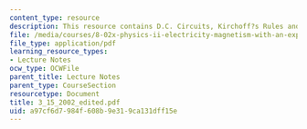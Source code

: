 ```yaml
---
content_type: resource
description: This resource contains D.C. Circuits, Kirchoff?s Rules and R.C. Circuits.
file: /media/courses/8-02x-physics-ii-electricity-magnetism-with-an-experimental-focus-spring-2005/a97cf6d7984f608b9e319ca131dff15e_3_15_2002_edited.pdf
file_type: application/pdf
learning_resource_types:
- Lecture Notes
ocw_type: OCWFile
parent_title: Lecture Notes
parent_type: CourseSection
resourcetype: Document
title: 3_15_2002_edited.pdf
uid: a97cf6d7-984f-608b-9e31-9ca131dff15e
---
```

